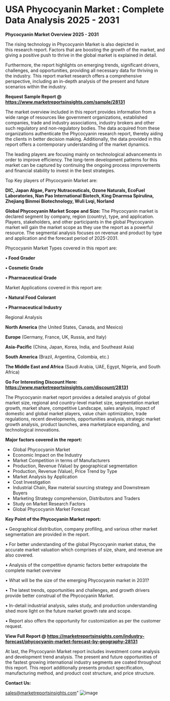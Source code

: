 # USA Phycocyanin Market : Complete Data Analysis 2025 - 2031

<Strong> Phycocyanin Market Overview 2025 - 2031</strong>

The rising technology in Phycocyanin Market is also depicted in this research report. Factors that are boosting the growth of the market, and giving a positive push to thrive in the global market is explained in detail.

Furthermore, the report highlights on emerging trends, significant drivers, challenges, and opportunities, providing all necessary data for thriving in the industry. This report market research offers a comprehensive perspective, including an in-depth analysis of the present and future scenarios within the industry.

<strong>Request Sample Report @ <a href=https://www.marketreportsinsights.com/sample/28131>https://www.marketreportsinsights.com/sample/28131</a></strong>

The market overview included in this report provides information from a wide range of resources like government organizations, established companies, trade and industry associations, industry brokers and other such regulatory and non-regulatory bodies. The data acquired from these organizations authenticate the Phycocyanin research report, thereby aiding the clients in better decision making. Additionally, the data provided in this report offers a contemporary understanding of the market dynamics.

The leading players are focusing mainly on technological advancements in order to improve efficiency. The long-term development patterns for this market can be captured by continuing the ongoing process improvements and financial stability to invest in the best strategies.

Top Key players of Phycocyanin Market are:

<strong>DIC, Japan Algae, Parry Nutraceuticals, Ozone Naturals, EcoFuel Laboratories, Nan Pao International Biotech, King Dnarmsa Spirulina, Zhejiang Binmei Biotechnology, Wuli Lvqi, Norland</strong>

<strong><b>Global Phycocyanin Market Scope and Size:</b></strong>
The Phycocyanin market is declared segment by company, region (country), type, and application. Players, stakeholders, and other participants in the global Phycocyanin market will gain the market scope as they use the report as a powerful resource. The segmental analysis focuses on revenue and product by type and application and the forecast period of 2025-2031.

Phycocyanin Market Types covered in this report are:

<strong>• Food Grader

• Cosmetic Grade

• Pharmaceutical Grade</strong>

Market Applications covered in this report are:

<strong>• Natural Food Colorant

• Pharmaceutical Industry</strong> 

Regional Analysis

<strong>North America</strong> (the United States, Canada, and Mexico)

<strong>Europe</strong> (Germany, France, UK, Russia, and Italy)

<strong>Asia-Pacific</strong> (China, Japan, Korea, India, and Southeast Asia)

<strong>South America</strong> (Brazil, Argentina, Colombia, etc.)

<strong>The Middle East and Africa</strong> (Saudi Arabia, UAE, Egypt, Nigeria, and South Africa)

<strong>Go For Interesting Discount Here: <a href=https://www.marketreportsinsights.com/discount/28131>https://www.marketreportsinsights.com/discount/28131</a></strong>

The Phycocyanin market report provides a detailed analysis of global market size, regional and country-level market size, segmentation market growth, market share, competitive Landscape, sales analysis, impact of domestic and global market players, value chain optimization, trade regulations, recent developments, opportunities analysis, strategic market growth analysis, product launches, area marketplace expanding, and technological innovations.

<strong><b>Major factors covered in the report:</b></strong>
<ul>
  <li>Global Phycocyanin Market </li>
  <li>Economic Impact on the Industry</li>
  <li>Market Competition in terms of Manufacturers</li>
  <li>Production, Revenue (Value) by geographical segmentation</li>
  <li>Production, Revenue (Value), Price Trend by Type</li>
  <li>Market Analysis by Application</li>
  <li>Cost Investigation</li>
  <li>Industrial Chain, Raw material sourcing strategy and Downstream Buyers</li>
  <li>Marketing Strategy comprehension, Distributors and Traders</li>
  <li>Study on Market Research Factors</li>
  <li>Global Phycocyanin Market Forecast</li>
</ul>

<strong><b>Key Point of the Phycocyanin Market report:</b></strong>

• Geographical distribution, company profiling, and various other market segmentation are provided in the report.

• For better understanding of the global Phycocyanin market status, the accurate market valuation which comprises of size, share, and revenue are also covered.

• Analysis of the competitive dynamic factors better extrapolate the complete market overview

• What will be the size of the emerging Phycocyanin market in 2031?

• The latest trends, opportunities and challenges, and growth drivers provide better construal of the Phycocyanin Market.

• In-detail industrial analysis, sales study, and production understanding shed more light on the future market growth rate and scope.

• Report also offers the opportunity for customization as per the customer request.

<strong><b>View Full Report @ <a href=https://marketreportsinsights.com/industry-forecast/phycocyanin-market-forecast-by-geography-28131>https://marketreportsinsights.com/industry-forecast/phycocyanin-market-forecast-by-geography-28131</a></b></strong>


At last, the Phycocyanin Market report includes investment come analysis and development trend analysis. The present and future opportunities of the fastest growing international industry segments are coated throughout this report. This report additionally presents product specification, manufacturing method, and product cost structure, and price structure.

<strong>Contact Us:</strong>

sales@marketreportsinsights.com"
![image](https://github.com/user-attachments/assets/4003e3e6-28d0-4379-affb-820d12b1f538)
